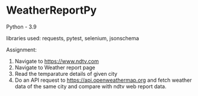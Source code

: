 # WeatherReportPy

Python - 3.9

libraries used: 
requests,
pytest,
selenium,
jsonschema

Assignment:

1. Navigate to https://www.ndtv.com
2. Navigate to Weather report page 
3. Read the temparature details of given city
4. Do an API request to https://api.openweathermap.org and fetch weather data of the same city and compare with ndtv web report data.
